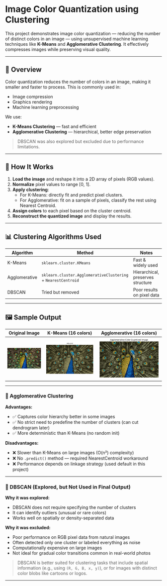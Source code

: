# Image Color Quantization using Clustering

This project demonstrates image color quantization — reducing the number of distinct colors in an image — using unsupervised machine learning techniques like **K-Means** and **Agglomerative Clustering**. It effectively compresses images while preserving visual quality.

---

## 📌 Overview

Color quantization reduces the number of colors in an image, making it smaller and faster to process. This is commonly used in:
- Image compression
- Graphics rendering
- Machine learning preprocessing

We use:
- **K-Means Clustering** — fast and efficient
- **Agglomerative Clustering** — hierarchical, better edge preservation

> DBSCAN was also explored but excluded due to performance limitations.

---

## 🚀 How It Works

1. **Load the image** and reshape it into a 2D array of pixels (RGB values).
2. **Normalize** pixel values to range [0, 1].
3. **Apply clustering**:
   - For K-Means: directly fit and predict pixel clusters.
   - For Agglomerative: fit on a sample of pixels, classify the rest using Nearest Centroid.
4. **Assign colors** to each pixel based on the cluster centroid.
5. **Reconstruct the quantized image** and display the results.

---

## 📊 Clustering Algorithms Used

| Algorithm       | Method                                               | Notes                                 |
|-----------------|------------------------------------------------------|----------------------------------------|
| K-Means         | `sklearn.cluster.KMeans`                             | Fast & widely used                     |
| Agglomerative   | `sklearn.cluster.AgglomerativeClustering` + `NearestCentroid` | Hierarchical, preserves structure |
| DBSCAN          | Tried but removed                                    | Poor results on pixel data             |

---

## 🖼️ Sample Output

| Original Image | K-Means (16 colors) | Agglomerative (16 colors) |
|----------------|---------------------|----------------------------|
| ![input](image.jpg) | *![alt text](image-1.png)* | *![alt text](image.png)* |

---
### 🎯 Agglomerative Clustering

**Advantages:**
- ✅ Captures color hierarchy better in some images
- ✅ No strict need to predefine the number of clusters (can cut dendrogram later)
- ✅ More deterministic than K-Means (no random init)

**Disadvantages:**
- ❌ Slower than K-Means on large images (O(n²) complexity)
- ❌ No `.predict()` method — required NearestCentroid workaround
- ❌ Performance depends on linkage strategy (used default in this project)

---

### 🎯 DBSCAN (Explored, but Not Used in Final Output)

**Why it was explored:**
- DBSCAN does not require specifying the number of clusters
- It can identify outliers (unusual or rare colors)
- Works well on spatially or density-separated data

**Why it was excluded:**
- Poor performance on RGB pixel data from natural images
- Often detected only one cluster or labeled everything as noise
- Computationally expensive on large images
- Not ideal for gradual color transitions common in real-world photos

> DBSCAN is better suited for clustering tasks that include spatial information (e.g., using `(R, G, B, x, y)`), or for images with distinct color blobs like cartoons or logos.

---
